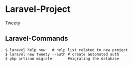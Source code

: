 # Laravel-Project
Tweety

## Laravel-Commands

    $ laravel help new   # help list related to new project 
    $ laravel new tweety --auth # create automated auth  
    $ php artisan migrate       #migrating the database
